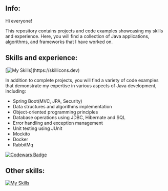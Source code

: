 ## Info:

Hi everyone! 

This repository contains projects and code examples showcasing my skills and experience. Here, you will find a collection of Java applications, algorithms, and frameworks that I have worked on.

## Skills and experience:


[![My Skills](https://skillicons.dev/icons?i=java,spring,maven,postgres,hibernate,docker,postman,rabbitmq,webflow,bootstrap,)](https://skillicons.dev)

In addition to complete projects, you will find a variety of code examples that demonstrate my expertise in various aspects of Java development, including:
- Spring Boot(MVC, JPA, Security)
- Data structures and algorithms implementation
- Object-oriented programming principles
- Database operations using JDBC, Hibernate and SQL
- Error handling and exception management
- Unit testing using JUnit
- Mockito
- Docker
- RabbitMq

[![Codewars Badge](https://www.codewars.com/users/Ivan%20M/badges/small)](https://www.codewars.com/users/Ivan%20M)


## Other skills:
[![My Skills](https://skillicons.dev/icons?i=ps,figma,ableton)](https://skillicons.dev)


<!--
**Ivan-Mol/Ivan-Mol** is a ✨ _special_ ✨ repository because its `README.md` (this file) appears on your GitHub profile.

Here are some ideas to get you started:

- 🔭 I’m currently working on ...
- 🌱 I’m currently learning ...
- 👯 I’m looking to collaborate on ...
- 🤔 I’m looking for help with ...
- 💬 Ask me about ...
- 📫 How to reach me: ...
- 😄 Pronouns: ...
- ⚡ Fun fact: ...
-->
